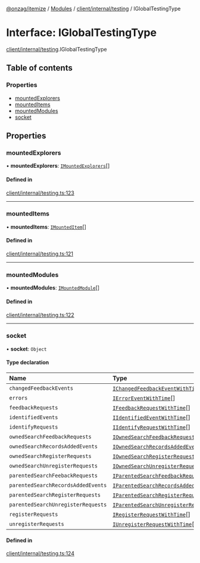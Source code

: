 [@onzag/itemize](../README.md) / [Modules](../modules.md) / [client/internal/testing](../modules/client_internal_testing.md) / IGlobalTestingType

# Interface: IGlobalTestingType

[client/internal/testing](../modules/client_internal_testing.md).IGlobalTestingType

## Table of contents

### Properties

- [mountedExplorers](client_internal_testing.IGlobalTestingType.md#mountedexplorers)
- [mountedItems](client_internal_testing.IGlobalTestingType.md#mounteditems)
- [mountedModules](client_internal_testing.IGlobalTestingType.md#mountedmodules)
- [socket](client_internal_testing.IGlobalTestingType.md#socket)

## Properties

### mountedExplorers

• **mountedExplorers**: [`IMountedExplorers`](client_internal_testing.IMountedExplorers.md)[]

#### Defined in

[client/internal/testing.ts:123](https://github.com/onzag/itemize/blob/a24376ed/client/internal/testing.ts#L123)

___

### mountedItems

• **mountedItems**: [`IMountedItem`](client_internal_testing.IMountedItem.md)[]

#### Defined in

[client/internal/testing.ts:121](https://github.com/onzag/itemize/blob/a24376ed/client/internal/testing.ts#L121)

___

### mountedModules

• **mountedModules**: [`IMountedModule`](client_internal_testing.IMountedModule.md)[]

#### Defined in

[client/internal/testing.ts:122](https://github.com/onzag/itemize/blob/a24376ed/client/internal/testing.ts#L122)

___

### socket

• **socket**: `Object`

#### Type declaration

| Name | Type |
| :------ | :------ |
| `changedFeedbackEvents` | [`IChangedFeedbackEventWithTime`](client_internal_testing.IChangedFeedbackEventWithTime.md)[] |
| `errors` | [`IErrorEventWithTime`](client_internal_testing.IErrorEventWithTime.md)[] |
| `feedbackRequests` | [`IFeedbackRequestWithTime`](client_internal_testing.IFeedbackRequestWithTime.md)[] |
| `identifiedEvents` | [`IIdentifiedEventWithTime`](client_internal_testing.IIdentifiedEventWithTime.md)[] |
| `identifyRequests` | [`IIdentifyRequestWithTime`](client_internal_testing.IIdentifyRequestWithTime.md)[] |
| `ownedSearchFeedbackRequests` | [`IOwnedSearchFeedbackRequestWithTime`](client_internal_testing.IOwnedSearchFeedbackRequestWithTime.md)[] |
| `ownedSearchRecordsAddedEvents` | [`IOwnedSearchRecordsAddedEventWithTime`](client_internal_testing.IOwnedSearchRecordsAddedEventWithTime.md)[] |
| `ownedSearchRegisterRequests` | [`IOwnedSearchRegisterRequestWithTime`](client_internal_testing.IOwnedSearchRegisterRequestWithTime.md)[] |
| `ownedSearchUnregisterRequests` | [`IOwnedSearchUnregisterRequestWithTime`](client_internal_testing.IOwnedSearchUnregisterRequestWithTime.md)[] |
| `parentedSearchFeebackRequests` | [`IParentedSearchFeedbackRequestWithTime`](client_internal_testing.IParentedSearchFeedbackRequestWithTime.md)[] |
| `parentedSearchRecordsAddedEvents` | [`IParentedSearchRecordsAddedEventWithTime`](client_internal_testing.IParentedSearchRecordsAddedEventWithTime.md)[] |
| `parentedSearchRegisterRequests` | [`IParentedSearchRegisterRequestWithTime`](client_internal_testing.IParentedSearchRegisterRequestWithTime.md)[] |
| `parentedSearchUnregisterRequests` | [`IParentedSearchUnregisterRequestWithTime`](client_internal_testing.IParentedSearchUnregisterRequestWithTime.md)[] |
| `registerRequests` | [`IRegisterRequestWithTime`](client_internal_testing.IRegisterRequestWithTime.md)[] |
| `unregisterRequests` | [`IUnregisterRequestWithTime`](client_internal_testing.IUnregisterRequestWithTime.md)[] |

#### Defined in

[client/internal/testing.ts:124](https://github.com/onzag/itemize/blob/a24376ed/client/internal/testing.ts#L124)
